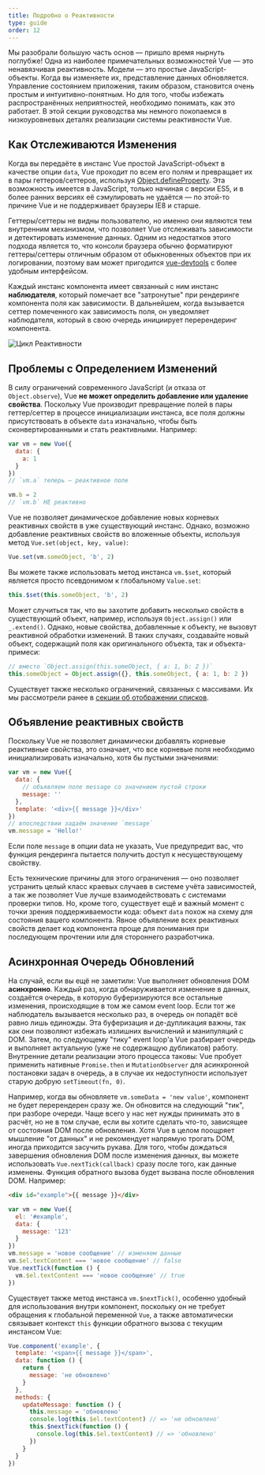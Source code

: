 ```yaml
---
title: Подробно о Реактивности
type: guide
order: 12
---
```


Мы разобрали большую часть основ — пришло время нырнуть поглубже! Одна из наиболее примечательных возможностей Vue — это ненавязчивая реактивность. Модели — это простые JavaScript-объекты. Когда вы изменяете их, представление данных обновляется. Управление состоянием приложения, таким образом, становится очень простым и интуитивно-понятным. Но для того, чтобы избежать распространённых неприятностей, необходимо понимать, как это работает. В этой секции руководства мы немного покопаемся в низкоуровневых деталях реализации системы реактивности Vue.

## Как Отслеживаются Изменения

Когда вы передаёте в инстанс Vue простой JavaScript-объект в качестве опции `data`, Vue проходит по всем его полям и превращает их в пары геттеров/сеттеров, используя [Object.defineProperty](https://developer.mozilla.org/en-US/docs/Web/JavaScript/Reference/Global_Objects/Object/defineProperty). Эта возможность имеется в JavaScript, только начиная с версии ES5, и в более ранних версиях её сэмулировать не удаётся — по этой-то причине Vue и не поддерживает браузеры IE8 и старше.

Геттеры/сеттеры не видны пользователю, но именно они являются тем внутренним механизмом, что позволяет Vue отслеживать зависимости и детектировать изменение данных. Одним из недостатков этого подхода является то, что консоли браузера обычно форматируют геттеры/сеттеры отличным образом от обыкновенных объектов при их логировании, поэтому вам может пригодится [vue-devtools](https://github.com/vuejs/vue-devtools) с более удобным интерфейсом.

Каждый инстанс компонента имеет связанный с ним инстанс **наблюдателя**, который помечает все "затронутые" при рендеринге компонента поля как зависимости. В дальнейшем, когда вызывается сеттер помеченного как зависимость поля, он уведомляет наблюдателя, который в свою очередь инициирует перерендеринг компонента.

![Цикл Реактивности](/images/data.png)

## Проблемы с Определением Изменений

В силу ограничений современного JavaScript (и отказа от `Object.observe`), Vue **не может определить добавление или удаление свойства**. Поскольку Vue производит превращение полей в пары геттер/сеттер в процессе инициализации инстанса, все поля должны присутствовать в объекте `data` изначально, чтобы быть сконвертированными и стать реактивными. Например:

``` js
var vm = new Vue({
  data: {
    a: 1
  }
})
// `vm.a` теперь — реактивное поле

vm.b = 2
// `vm.b` НЕ реактивно
```

Vue не позволяет динамическое добавление новых корневых реактивных свойств в уже существующий инстанс. Однако, возможно добавление реактивных свойств во вложенные объекты, используя метод `Vue.set(object, key, value)`:

``` js
Vue.set(vm.someObject, 'b', 2)
```

Вы можете также использовать метод инстанса `vm.$set`, который является просто псевдонимом к глобальному `Value.set`:

``` js
this.$set(this.someObject, 'b', 2)
```

Может случиться так, что вы захотите добавить несколько свойств в существующий объект, например, используя `Object.assign()` или `_.extend()`. Однако, новые свойства, добавленные к объекту, не вызовут реактивной обработки изменений. В таких случаях, создавайте новый объект, содержащий поля как оригинального объекта, так и объекта-примеси:

``` js
// вместо `Object.assign(this.someObject, { a: 1, b: 2 })`
this.someObject = Object.assign({}, this.someObject, { a: 1, b: 2 })
```

Существует также несколько ограничений, связанных с массивами. Их мы рассмотрели ранее в [секции об отображении списков](list.html#Caveats).

## Объявление реактивных свойств

Поскольку Vue не позволяет динамически добавлять корневые реактивные свойства, это означает, что все корневые поля необходимо инициализировать изначально, хотя бы пустыми значениями:

``` js
var vm = new Vue({
  data: {
    // объявляем поле message со значением пустой строки
    message: ''
  },
  template: '<div>{{ message }}</div>'
})
// впоследствии задаём значение `message`
vm.message = 'Hello!'
```

Если поле `message` в опции data не указать, Vue предупредит вас, что функция рендеринга пытается получить доступ к несуществующему свойству.

Есть технические причины для этого ограничения — оно позволяет устранить целый класс краевых случаев в системе учёта зависимостей, а так же позволяет Vue лучше взаимодействовать с системами проверки типов. Но, кроме того, существует ещё и важный момент с точки зрения поддерживаемости кода: объект `data` похож на схему для состояния вашего компонента. Явное объявление всех реактивных свойств делает код компонента проще для понимания при последующем прочтении или для стороннего разработчика.

## Асинхронная Очередь Обновлений

На случай, если вы ещё не заметили: Vue выполняет обновления DOM **асинхронно**. Каждый раз, когда обнаруживается изменение в данных, создаётся очередь, в которую буферизируются все остальные изменения, происходящие в том же самом event loop. Если тот же наблюдатель вызывается несколько раз, в очередь он попадёт всё равно лишь единожды. Эта буферизация и де-дупликация важны, так как они позволяют избежать излишних вычислений и манипуляций с DOM. Затем, по следующему "тику" event loop'а Vue разбирает очередь и выполняет актуальную (уже не содержащую дубликатов) работу. Внутренние детали реализации этого процесса таковы: Vue пробует применить нативные `Promise.then` и `MutationObserver` для асинхронной постановки задач в очередь, а в случае их недоступности использует старую добрую `setTimeout(fn, 0)`.

Например, когда вы обновляете `vm.someData = 'new value'`, компонент не будет перерендерен сразу же. Он обновится на следующий "тик", при разборе очереди. Чаще всего у нас нет нужды принимать это в расчёт, но не в том случае, если вы хотите сделать что-то, зависящее от состояния DOM после обновления. Хотя Vue в целом поощряет мышление "от данных" и не рекомендует напрямую трогать DOM, иногда приходится засучить рукава. Для того, чтобы дождаться завершения обновления DOM после изменения данных, вы можете использовать `Vue.nextTick(callback)` сразу после того, как данные изменены. Функция обратного вызова будет вызвана после обновления DOM. Например:

``` html
<div id="example">{{ message }}</div>
```

``` js
var vm = new Vue({
  el: '#example',
  data: {
    message: '123'
  }
})
vm.message = 'новое сообщение' // изменяем данные
vm.$el.textContent === 'новое сообщение' // false
Vue.nextTick(function () {
  vm.$el.textContent === 'новое сообщение' // true
})
```

Существует также метод инстанса `vm.$nextTick()`, особенно удобный для использования внутри компонент, поскольку он не требует обращения к глобальной переменной `Vue`, а также автоматически связывает контекст `this` функции обратного вызова с текущим инстансом Vue:

``` js
Vue.component('example', {
  template: '<span>{{ message }}</span>',
  data: function () {
    return {
      message: 'не обновлено'
    }
  },
  methods: {
    updateMessage: function () {
      this.message = 'обновлено'
      console.log(this.$el.textContent) // => 'не обновлено'
      this.$nextTick(function () {
        console.log(this.$el.textContent) // => 'обновлено'
      })
    }
  }
})
```
